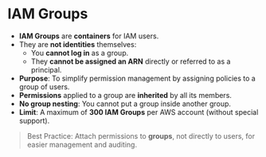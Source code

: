 # IAM Groups
- **IAM Groups** are **containers** for IAM users.
- They are **not identities** themselves:
  - You **cannot log in** as a group.
  - They **cannot be assigned an ARN** directly or referred to as a principal.
- **Purpose**: To simplify permission management by assigning policies to a group of users.
- **Permissions** applied to a group are **inherited** by all its members.
- **No group nesting**: You cannot put a group inside another group.
- **Limit**: A maximum of **300 IAM Groups** per AWS account (without special support).

> Best Practice: Attach permissions to **groups**, not directly to users, for easier management and auditing.
